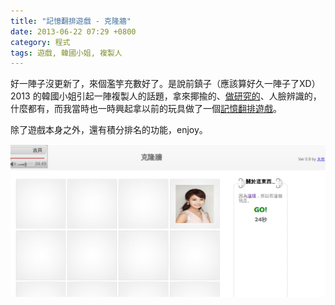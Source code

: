 ```yaml
---
title: "記憶翻排遊戲 - 克隆牆"
date: 2013-06-22 07:29 +0800
category: 程式
tags: 遊戲, 韓國小姐, 複製人
---
```


好一陣子沒更新了，來個濫竽充數好了。是說前鎮子（應該算好久一陣子了XD） 2013 的韓國小姐引起一陣複製人的話題，拿來揶揄的、[做研究的](http://jbhuang0604.blogspot.tw/2013/04/miss-korea-2013-contestants-face.html)、人臉辨識的，什麼都有，而我當時也一時興起拿以前的玩具做了一個[記憶翻排遊戲](http://human-cloning-wall.herokuapp.com/)。

除了遊戲本身之外，還有積分排名的功能，enjoy。

![](/images/human-cloning.png)
